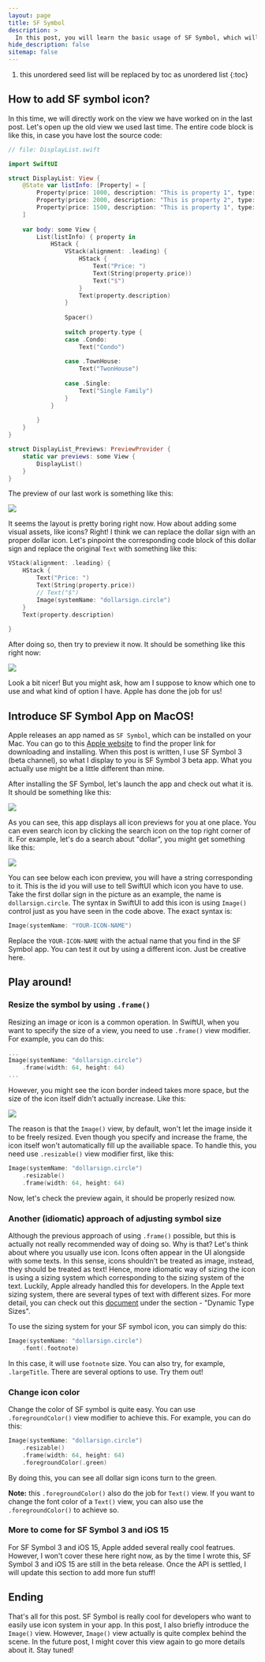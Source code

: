 ```yaml
---
layout: page
title: SF Symbol
description: >
  In this post, you will learn the basic usage of SF Symbol, which will facilitate you to add icon into your app.
hide_description: false
sitemap: false
---
```


1. this unordered seed list will be replaced by toc as unordered list
{:toc}

## How to add SF symbol icon?

In this time, we will directly work on the view we have worked on in the last post. Let's open up the old view we used last time. The entire code block is like this, in case you have lost the source code:

``` swift
// file: DisplayList.swift

import SwiftUI

struct DisplayList: View {
    @State var listInfo: [Property] = [
        Property(price: 1000, description: "This is property 1", type: .Condo),
        Property(price: 2000, description: "This is property 2", type: .TownHouse),
        Property(price: 1500, description: "This is property 1", type: .Single),
    ]
    
    var body: some View {
        List(listInfo) { property in
            HStack {
                VStack(alignment: .leading) {
                    HStack {
                        Text("Price: ")
                        Text(String(property.price))
                        Text("$")
                    }
                    Text(property.description)
                }
                
                Spacer()
                
                switch property.type {
                case .Condo:
                    Text("Condo")
                    
                case .TownHouse:
                    Text("TwonHouse")
                
                case .Single:
                    Text("Single Family")
                }
            }
            
        }
    }
}

struct DisplayList_Previews: PreviewProvider {
    static var previews: some View {
        DisplayList()
    }
}
```

The preview of our last work is something like this:

![](../assets/img/intro/7/1.png)

It seems the layout is pretty boring right now. How about adding some visual assets, like icons? Right! I think we can replace the dollar sign with an proper dollar icon. Let's pinpoint the corresponding code block of this dollar sign and replace the original `Text` with something like this:

``` swift
VStack(alignment: .leading) {
    HStack {
        Text("Price: ")
        Text(String(property.price))
        // Text("$")
        Image(systemName: "dollarsign.circle")
    }
    Text(property.description)
      
}
```

After doing so, then try to preview it now. It should be something like this right now:

![](../assets/img/intro/7/2.png)

Look a bit nicer! But you might ask, how am I suppose to know which one to use and what kind of option I have. Apple has done the job for us!

## Introduce SF Symbol App on MacOS!

Apple releases an app named as `SF Symbol`, which can be installed on your Mac. You can go to this [Apple website](https://developer.apple.com/sf-symbols/) to find the proper link for downloading and installing. When this post is written, I use SF Symbol 3 (beta channel), so what I display to you is SF Symbol 3 beta app. What you actually use might be a little different than mine.

After installing the SF Symbol, let's launch the app and check out what it is. It should be something like this:

![](../assets/img/intro/7/3.png)

As you can see, this app displays all icon previews for you at one place. You can even search icon by clicking the search icon on the top right corner of it. For example, let's do a search about "dollar", you might get something like this:

![](../assets/img/intro/7/4.png)

You can see below each icon preview, you will have a string corresponding to it. This is the id you will use to tell SwiftUI which icon you have to use. Take the first dollar sign in the picture as an example, the name is `dollarsign.circle`. The syntax in SwiftUI to add this icon is using `Image()` control just as you have seen in the code above. The exact syntax is:

``` swift
Image(systemName: "YOUR-ICON-NAME")
```

Replace the `YOUR-ICON-NAME` with the actual name that you find in the SF Symbol app. You can test it out by using a different icon. Just be creative here.

## Play around!

### Resize the symbol by using `.frame()`

Resizing an image or icon is a common operation. In SwiftUI, when you want to specify the size of a view, you need to use `.frame()` view modifier. For example, you can do this:

``` swift
...
Image(systemName: "dollarsign.circle")
    .frame(width: 64, height: 64)
...
```

However, you might see the icon border indeed takes more space, but the size of the icon itself didn't actually increase. Like this:

![](../assets/img/intro/7/5.png)

The reason is that the `Image()` view, by default, won't let the image inside it to be freely resized. Even though you specify and increase the frame, the icon itself won't automatically fill up the availiable space. To handle this, you need use `.resizable()` view modifier first, like this:

``` swift
Image(systemName: "dollarsign.circle")
    .resizable()
    .frame(width: 64, height: 64)
```

Now, let's check the preview again, it should be properly resized now.

### Another (idiomatic) approach of adjusting symbol size

Although the previous approach of using `.frame()` possible, but this is actually not really recommended way of doing so. Why is that? Let's think about where you usually use icon. Icons often appear in the UI alongside with some texts. In this sense, icons shouldn't be treated as image, instead, they should be treated as text! Hence, more idiomatic way of sizing the icon is using a sizing system which corresponding to the sizing system of the text. Luckily, Apple already handled this for developers. In the Apple text sizing system, there are several types of text with different sizes. For more detail, you can check out this [document](https://developer.apple.com/design/human-interface-guidelines/ios/visual-design/typography/) under the section - "Dynamic Type Sizes".

To use the sizing system for your SF symbol icon, you can simply do this:

``` swift
Image(systemName: "dollarsign.circle")
    .font(.footnote)
```

In this case, it will use `footnote` size. You can also try, for example, `.largeTitle`. There are several options to use. Try them out!

### Change icon color

Change the color of SF symbol is quite easy. You can use `.foregroundColor()` view modifier to achieve this. For example, you can do this:

``` swift
Image(systemName: "dollarsign.circle")
    .resizable()
    .frame(width: 64, height: 64)
    .foregroundColor(.green)
```

By doing this, you can see all dollar sign icons turn to the green.

**Note:** this `.foregroundColor()` also do the job for `Text()` view. If you want to change the font color of a `Text()` view, you can also use the `.foregroundColor()` to achieve so.

### More to come for SF Symbol 3 and iOS 15

For SF Symbol 3 and iOS 15, Apple added several really cool featrues. However, I won't cover these here right now, as by the time I wrote this, SF Symbol 3 and iOS 15 are still in the beta release. Once the API is settled, I will update this section to add more fun stuff!


## Ending

That's all for this post. SF Symbol is really cool for developers who want to easily use icon system in your app. In this post, I also briefly introduce the `Image()` view. However, `Image()` view actually is quite complex behind the scene. In the future post, I might cover this view again to go more details about it. Stay tuned!

<!-- Continue with [Use Button](button.md){:.heading.flip-title}
{:.read-more} -->
